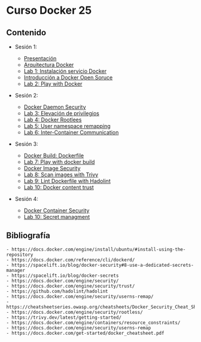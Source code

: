# Curso Docker 25

## Contenido

- Sesión 1:
    - [Presentación](./pdf/presentacion.pdf)
    - [Arquitectura Docker](./pdf/1_arquitectura.pdf)
    - [Lab 1: Instalación servicio Docker](./lab/lab1.md)
    - [Introducción a Docker Open Soruce](./pdf/2_introduccion.pdf)
    - [Lab 2: Play with Docker](./lab/lab2.md)

- Sesión 2:
    - [Docker Daemon Security](./pdf/4_daemon_security.pdf)
    - [Lab 3: Elevación de privilegios](./lab/lab3.md)
    - [Lab 4: Docker Rootlees](./lab/lab4.md)
    - [Lab 5: User namespace remapping](./lab/lab5.md)
    - [Lab 6: Inter-Container Communication](./lab/lab6.md)

- Sesión 3:
    - [Docker Build: Dockerfile](./pdf/3_Dockerfile.pdf)
    - [Lab 7: Play with docker build](./lab/lab7/lab7.md)
    - [Docker Image Security](./pdf/5_image_security.pdf)
    - [Lab 8: Scan images with Trivy](./lab/lab8.md)
    - [Lab 9: Lint Dockerfile with Hadolint](./lab/lab9.md)
    - [Lab 10: Docker content trust](./lab/lab10.md) 

- Sesión 4:
    - [Docker Container Security]()
    - [Lab 10: Secret managment]()

## Bibliografía

    - https://docs.docker.com/engine/install/ubuntu/#install-using-the-repository
    - https://docs.docker.com/reference/cli/dockerd/
    - https://spacelift.io/blog/docker-security#8-use-a-dedicated-secrets-manager
    - https://spacelift.io/blog/docker-secrets
    - https://docs.docker.com/engine/security/
    - https://docs.docker.com/engine/security/trust/
    - https://github.com/hadolint/hadolint
    - https://docs.docker.com/engine/security/userns-remap/
    - https://cheatsheetseries.owasp.org/cheatsheets/Docker_Security_Cheat_Sheet.html
    - https://docs.docker.com/engine/security/rootless/
    - https://trivy.dev/latest/getting-started/
    - https://docs.docker.com/engine/containers/resource_constraints/
    - https://docs.docker.com/engine/security/userns-remap
    - https://docs.docker.com/get-started/docker_cheatsheet.pdf



